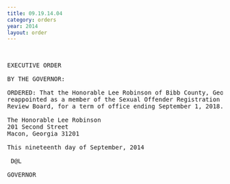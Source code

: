 ```yaml
---
title: 09.19.14.04
category: orders
year: 2014
layout: order
---
```


<pre> 

EXECUTIVE ORDER

BY THE GOVERNOR:

ORDERED: That the Honorable Lee Robinson of Bibb County, Georgia, is
reappointed as a member of the Sexual Offender Registration
Review Board, for a term of office ending September 1, 2018.

The Honorable Lee Robinson
201 Second Street
Macon, Georgia 31201

This nineteenth day of September, 2014

 D@L

GOVERNOR

</pre>
